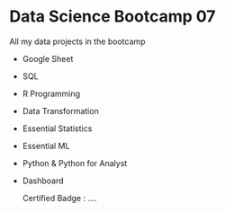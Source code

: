 # Data Science Bootcamp 07
All my data projects in the bootcamp

 - Google Sheet
 - SQL
 - R Programming
 - Data Transformation
 - Essential Statistics
 - Essential ML
 - Python & Python for Analyst
 - Dashboard

   Certified Badge : ....
